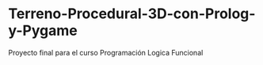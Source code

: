 # Terreno-Procedural-3D-con-Prolog-y-Pygame
Proyecto final para el curso Programación Logica Funcional
